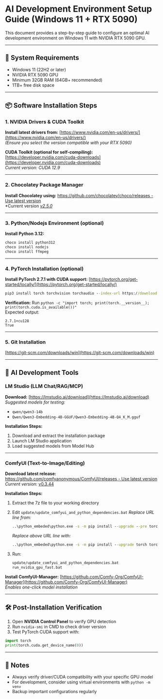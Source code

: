 # AI Development Environment Setup Guide (Windows 11 + RTX 5090)

This document provides a step-by-step guide to configure an optimal AI development environment on Windows 11 with NVIDIA RTX 5090 GPU.

---

## 🔧 System Requirements
- Windows 11 (22H2 or later)
- NVIDIA RTX 5090 GPU
- Minimum 32GB RAM (64GB+ recommended)
- 1TB+ free disk space

---

## 📦 Software Installation Steps

### 1. NVIDIA Drivers & CUDA Toolkit
**Install latest drivers from:**
[https://www.nvidia.com/en-us/drivers/](https://www.nvidia.com/en-us/drivers/)  
*(Ensure you select the version compatible with your RTX 5090)*

**CUDA Toolkit (optional for self-compiling):**
[https://developer.nvidia.com/cuda-downloads](https://developer.nvidia.com/cuda-downloads)  
*Current version: CUDA 12.9*

---

### 2. Chocolatey Package Manager
**Install Chocolatey using:**
[https://github.com/chocolatey/choco/releases - Use latest version](https://github.com/chocolatey/choco/releases)  
*Current version *[v2.5.0](https://github.com/chocolatey/choco/releases/download/2.5.0/chocolatey-2.5.0.0.msi)*

---

### 3. Python/Nodejs Environment (optional)
**Install Python 3.12:**
```cmd
choco install python312
choco install nodejs
choco install ffmpeg
```

---

### 4. PyTorch Installation (optional)
**Install PyTorch 2.7.1 with CUDA support:**
[https://pytorch.org/get-started/locally/](https://pytorch.org/get-started/locally/)
```cmd
pip3 install torch torchvision torchaudio --index-url https://download.pytorch.org/whl/cu128
```

**Verification:**
Run `python -c "import torch; print(torch.__version__); print(torch.cuda.is_available())"`  
Expected output:
```
2.7.1+cu128
True
```

---

### 5. Git Installation
[https://git-scm.com/downloads/win](https://git-scm.com/downloads/win)  


---

## 🧠 AI Development Tools

### LM Studio (LLM Chat/RAG/MCP)
**Download:**
[https://lmstudio.ai/download](https://lmstudio.ai/download)  
*Suggested models for testing:*
- `qwen/qwen3-14b`
- `Qwen/Qwen3-Embedding-4B-GGUF/Qwen3-Embedding-4B-Q4_K_M.gguf`

**Installation Steps:**
1. Download and extract the installation package
2. Launch LM Studio application
3. Load suggested models from Model Hub

---

### ComfyUI (Text-to-Image/Editing)
**Download latest release:**
[https://github.com/comfyanonymous/ComfyUI/releases - Use latest version](https://github.com/comfyanonymous/ComfyUI/releases)  
*Current version:* [v0.3.44](https://github.com/comfyanonymous/ComfyUI/releases/download/v0.3.44/ComfyUI_windows_portable_nvidia.7z)

**Installation Steps:**
1. Extract the 7z file to your working directory
2. Edit `update/update_comfyui_and_python_dependencies.bat`
   *Replace URL line from:*  
   ```cmd
   ..\python_embeded\python.exe -s -m pip install --upgrade --pre torch torchvision torchaudio --extra-index-url https://download.pytorch.org/whl/nightly/cu128 -r ../ComfyUI/requirements.txt pygit2
   ```

   *Replace above URL line with:*  
   ```cmd
   ..\python_embeded\python.exe -s -m pip install --upgrade torch torchvision torchaudio --index-url https://download.pytorch.org/whl/cu128 -r ../ComfyUI/requirements.txt pygit2
   ```
   
3. Run:  
   ```cmd
   update/update_comfyui_and_python_dependencies.bat
   run_nvidia_gpu_fast.bat
   ```

**Install ComfyUI-Manager:**
[https://github.com/Comfy-Org/ComfyUI-Manager](https://github.com/Comfy-Org/ComfyUI-Manager)  
*Enables one-click model installation*

---

## 🛠️ Post-Installation Verification
1. Open **NVIDIA Control Panel** to verify GPU detection
2. Run `nvidia-smi` in CMD to check driver version
3. Test PyTorch CUDA support with:
```python
import torch
print(torch.cuda.get_device_name(0))
```

---

## 📌 Notes
- Always verify driver/CUDA compatibility with your specific GPU model
- For development, consider using virtual environments with `python -m venv`
- Backup important configurations regularly

